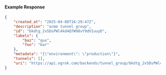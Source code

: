 <!-- Code generated for API Clients. DO NOT EDIT. -->

#### Example Response

```json
{
	"created_at": "2025-04-08T16:29:47Z",
	"description": "acme tunnel group",
	"id": "bkdtg_2vSDsPWl4kd4Q7W98vY9dVIuuyD",
	"labels": {
		"baz": "qux",
		"foo": "bar"
	},
	"metadata": "{\"environment\": \"production\"}",
	"tunnels": [],
	"uri": "https://api.ngrok.com/backends/tunnel_group/bkdtg_2vSDsPWl4kd4Q7W98vY9dVIuuyD"
}
```
